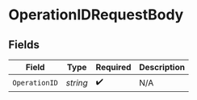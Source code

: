 # OperationIDRequestBody


## Fields

| Field              | Type               | Required           | Description        |
| ------------------ | ------------------ | ------------------ | ------------------ |
| `OperationID`      | *string*           | :heavy_check_mark: | N/A                |